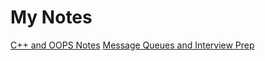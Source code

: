# My Notes

[C++ and OOPS Notes](https://docs.google.com/document/d/1uHij_AmZS2WuxXfMuQhwTd6uFhtNTCG4K7Y9hj5YE5k/edit)
[Message Queues and Interview Prep](https://docs.google.com/document/d/1fi0f2mH8GfoEoIlaWujDPvaO3aM_vWLLDfmOMJrs6xM/edit)
